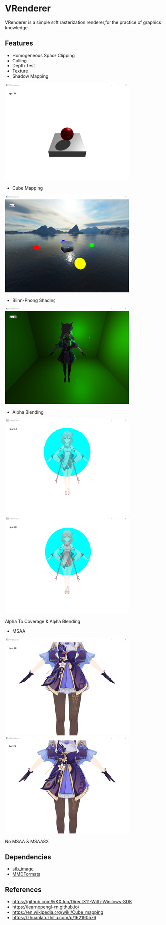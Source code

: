 # VRenderer
VRenderer is a simple soft rasterization renderer,for the practice of graphics knowledge.

## Features

- Homogeneous Space Clipping
- Culling
- Depth Test
- Texture
- Shadow Mapping

![](https://github.com/vSatori/VRenderer/blob/main/screenshots/shadowmapping.png)

- Cube Mapping

![](https://github.com/vSatori/VRenderer/blob/main/screenshots/cubemapping.png)

- Blinn-Phong Shading

![](https://github.com/vSatori/VRenderer/blob/main/screenshots/pointlight.png)

- Alpha Blending

![](https://github.com/vSatori/VRenderer/blob/main/screenshots/alpha2coverage.png)
![](https://github.com/vSatori/VRenderer/blob/main/screenshots/alphablending.png)

Alpha To Coverage & Alpha Blending

- MSAA

![](https://github.com/vSatori/VRenderer/blob/main/screenshots/nomsaa.png)
![](https://github.com/vSatori/VRenderer/blob/main/screenshots/mass8x.png)

No MSAA & MSAA8X

## Dependencies

- [stb_image](https://github.com/nothings/stb)
- [MMDFormats](https://github.com/oguna/MMDFormats)

## References

- https://github.com/MKXJun/DirectX11-With-Windows-SDK
- https://learnopengl-cn.github.io/
- https://en.wikipedia.org/wiki/Cube_mapping
- https://zhuanlan.zhihu.com/p/162190576


